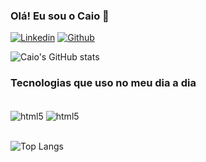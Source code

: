 ### Olá! Eu sou o Caio 👋

[![Linkedin](https://img.shields.io/badge/LinkedIn-0077B5?style=for-the-badge&logo=linkedin&logoColor=white)](https://www.linkedin.com/in/caio-firmino-911482290/)
[![Github](https://img.shields.io/badge/GitHub-100000?style=for-the-badge&logo=github&logoColor=white)](https://www.github.com/CaioLuiz22)

![Caio's GitHub stats](https://github-readme-stats.vercel.app/api?username=CaioLuiz22&show_icons=true&theme=radical)


### Tecnologias que uso no meu dia a dia

<div style='display: inline_block'><br/>
    <img align='center' alt='html5' src='https://img.shields.io/badge/Python-14354C?style=for-the-badge&logo=python&logoColor=white'/>
    <img align='center' alt='html5' src='https://img.shields.io/badge/MySQL-00000F?style=for-the-badge&logo=mysql&logoColor=white'/>
</div><br/>

![Top Langs](https://github-readme-stats.vercel.app/api/top-langs/?username=anuraghazra&layout=compact)
